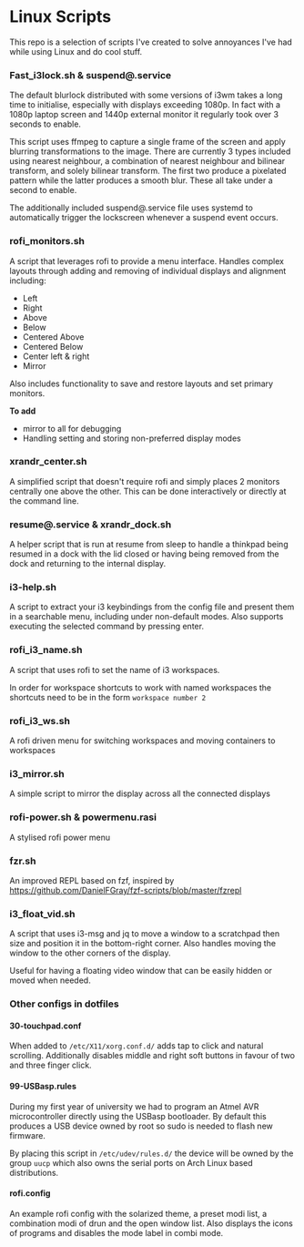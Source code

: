 # Linux Scripts
This repo is a selection of scripts I've created to solve annoyances I've had while using Linux and do cool stuff.

### Fast_i3lock.sh & suspend<span>@.service
The default blurlock distributed with some versions of i3wm takes a long time to initialise, especially with displays exceeding 1080p. 
In fact with a 1080p laptop screen and 1440p external monitor it regularly took over 3 seconds to enable.

This script uses ffmpeg to capture a single frame of the screen and apply blurring transformations to the image.
There are currently 3 types included using nearest neighbour, a combination of nearest neighbour and bilinear transform, and solely bilinear transform.
The first two produce a pixelated pattern while the latter produces a smooth blur.
These all take under a second to enable.

The additionally included suspend<span>@.service file uses systemd to automatically trigger the lockscreen whenever a suspend event occurs.

### rofi_monitors.sh
A script that leverages rofi to provide a menu interface.
Handles complex layouts through adding and removing of individual displays and alignment including:
- Left
- Right
- Above
- Below
- Centered Above
- Centered Below
- Center left & right
- Mirror

Also includes functionality to save and restore layouts and set primary monitors.

__To add__
- mirror to all for debugging
- Handling setting and storing non-preferred display modes

### xrandr_center.sh
A simplified script that doesn't require rofi and simply places 2 monitors centrally one above the other.
This can be done interactively or directly at the command line.

### resume<span>@.service & xrandr_dock.sh
A helper script that is run at resume from sleep to handle a thinkpad being resumed in a dock with the lid closed or having being removed from the dock and returning to the internal display.

### i3-help.sh
A script to extract your i3 keybindings from the config file and present them in a searchable menu, including under non-default modes.
Also supports executing the selected command by pressing enter.

### rofi_i3_name.sh
A script that uses rofi to set the name of i3 workspaces.

In order for workspace shortcuts to work with named workspaces the shortcuts need to be in the form `workspace number 2`

### rofi_i3_ws.sh
A rofi driven menu for switching workspaces and moving containers to workspaces

### i3_mirror.sh
A simple script to mirror the display across all the connected displays

### rofi-power.sh & powermenu.rasi
A stylised rofi power menu

### fzr.sh
An improved REPL based on fzf, inspired by https://github.com/DanielFGray/fzf-scripts/blob/master/fzrepl

### i3_float_vid.sh
A script that uses i3-msg and jq to move a window to a scratchpad then size and position it in the bottom-right corner.
Also handles moving the window to the other corners of the display.

Useful for having a floating video window that can be easily hidden or moved when needed.

### Other configs in dotfiles
#### 30-touchpad.conf
When added to `/etc/X11/xorg.conf.d/` adds tap to click and natural scrolling.
Additionally disables middle and right soft buttons in favour of two and three finger click.

#### 99-USBasp.rules
During my first year of university we had to program an Atmel AVR microcontroller directly using the USBasp bootloader.
By default this produces a USB device owned by root so sudo is needed to flash new firmware.

By placing this script in `/etc/udev/rules.d/` the device will be owned by the group `uucp` which also owns the serial ports on Arch Linux based distributions. 

#### rofi.config
An example rofi config with the solarized theme, a preset modi list, a combination modi of drun and the open window list.
Also displays the icons of programs and disables the mode label in combi mode.
